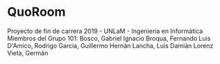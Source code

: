 # QuoRoom 
Proyecto de fin de carrera 2019 - UNLaM - Ingeniería en Informática
Miembros del Grupo 101:
Bosco, Gabriel Ignacio
Broqua, Fernando Luis
D'Amico, Rodrigo
Garcia, Guillermo Hernán
Lancha, Luis Damián
Lorenz Vieta, Germán
